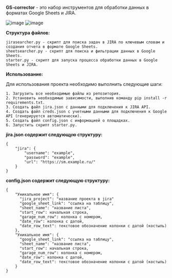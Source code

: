 **GS-corrector** - это набор инструментов для обработки данных в форматах Google Sheets и JIRA.

![image](https://github.com/KiraPixel/GS-corrector/assets/90696175/8ff1d2ba-ad79-4210-8c6d-f64072c0a5e0) ![image](https://github.com/KiraPixel/GS-corrector/assets/90696175/8547e605-d2e9-4769-b9e1-7d281da743a6)

**Структура файлов:**
```
jirasearcher.py - скрипт для поиска задач в JIRA по ключевым словам и создания отчета в формате Google Sheets.
sheetsearcher.py - скрипт для поиска и фильтрации данных в Google Sheets.
starter.py - скрипт для запуска процесса обработки данных в Google Sheets и JIRA.
```


**Использование:**

Для использования проекта необходимо выполнить следующие шаги:

```
1. Загрузить все необходимые файлы из репозитория.
2. Установить необходимые зависимости, выполнив команду pip install -r requirements.txt.
3. Создать файл jira.json с данными для подключения к JIRA API.
4. Создать файл creds.json с учетными данными для подключения к Google API (генерируется автоматически).
5. Создать файл config.json с информацией о площадках.
6. Запустить скрипт starter.py.
```

**jira.json содержит следующую структуру:**
```
{
    "jira": {
        "username": "example",
        "password": "example",
        "url": "https://sm.example.ru/"
    }
}
```

**config.json содержит следующую структуру:**
```
{
    "Уникальное имя": {
      "jira_project": "название проекта в jira"
      "google_sheet_link": "ссылка на таблицу",
      "sheet_name": "название листа",
      "start_row": начальная строка,
      "garage_num_row": колонка с номером,
      "date_row": колонка с датой,
      "date_row_text": текстовое обозначение колонки с датой (костыль)
    },
    "Уникальное имя": {
      "google_sheet_link": "ссылка на таблицу",
      "sheet_name": "название листа",
      "start_row": начальная строка,
      "garage_num_row": колонка с номером,
      "date_row": колонка с датой,
      "date_row_text": текстовое обозначение колонки с датой (костыль)
    }
}
```

